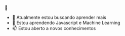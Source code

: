  👋

- 🔭 Atualmente estou buscando aprender mais
- 🌱 Estou aprendendo Javascript e Machine Learning
- 📫 Estou aberto a novos conhecimentos

